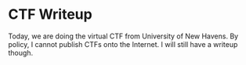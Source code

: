 # CTF Writeup
Today, we are doing the virtual CTF from University of New Havens.
By policy, I cannot publish CTFs onto the Internet. I will still have a writeup though.
